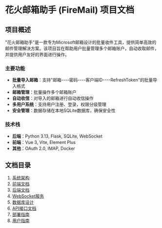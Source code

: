 # 花火邮箱助手 (FireMail) 项目文档

## 项目概述

"花火邮箱助手"是一款专为Microsoft邮箱设计的批量收件工具，提供简单高效的邮件管理解决方案。该项目旨在帮助用户批量管理多个邮箱账户，自动收取邮件，并提供用户友好的界面进行操作。

### 主要功能

- **批量导入邮箱**：支持"邮箱----密码----客户端ID----RefreshToken"的批量导入格式
- **邮箱管理**：批量操作多个邮箱账户
- **自动收信**：对导入的邮箱进行自动收信操作
- **多用户系统**：支持用户注册、登录，权限分级管理
- **安全管理**：数据存储在本地SQLite数据库，确保安全性

### 技术栈

- **后端**：Python 3.13, Flask, SQLite, WebSocket
- **前端**：Vue 3, Vite, Element Plus
- **其他**：OAuth 2.0, IMAP, Docker

## 文档目录

1. [系统架构](./系统架构.md)
2. [前端文档](./frontend/README.md)
3. [后端文档](./backend/README.md)
4. [WebSocket服务](./websocket/README.md)
5. [数据库设计](./database/README.md)
6. [API接口文档](./API接口文档.md)
7. [部署指南](./部署指南.md)
8. [用户指南](./用户指南.md) 